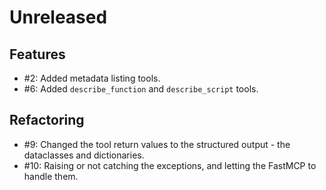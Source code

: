 # Unreleased

## Features

* #2: Added metadata listing tools.
* #6: Added `describe_function` and `describe_script` tools.

## Refactoring

* #9: Changed the tool return values to the structured output - the dataclasses and dictionaries.
* #10: Raising or not catching the exceptions, and letting the FastMCP to handle them.
